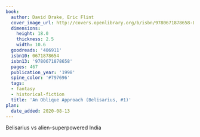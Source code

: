 ```yaml
---
book:
  author: David Drake, Eric Flint
  cover_image_url: http://covers.openlibrary.org/b/isbn/9780671878658-L.jpg
  dimensions:
    height: 18.0
    thickness: 2.5
    width: 10.6
  goodreads: '406911'
  isbn10: 0671878654
  isbn13: '9780671878658'
  pages: 467
  publication_year: '1998'
  spine_color: '#797696'
  tags:
  - fantasy
  - historical-fiction
  title: 'An Oblique Approach (Belisarius, #1)'
plan:
  date_added: 2020-08-13
---
```


Belisarius vs alien-superpowered India
